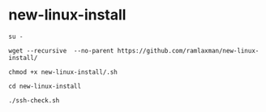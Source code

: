# new-linux-install

`su -`

`wget --recursive  --no-parent https://github.com/ramlaxman/new-linux-install/`

`chmod +x new-linux-install/.sh`

`cd new-linux-install`

`./ssh-check.sh`
